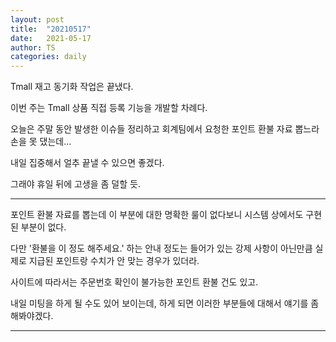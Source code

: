 ```yaml
---
layout: post
title:  "20210517"
date:   2021-05-17
author: TS
categories: daily
---
```


Tmall 재고 동기화 작업은 끝냈다.

이번 주는 Tmall 상품 직접 등록 기능을 개발할 차례다.

오늘은 주말 동안 발생한 이슈들 정리하고 회계팀에서 요청한 포인트 환불 자료 뽑느라 손을 못 댔는데...

내일 집중해서 얼추 끝낼 수 있으면 좋겠다.

그래야 휴일 뒤에 고생을 좀 덜할 듯.

---

포인트 환불 자료를 뽑는데 이 부분에 대한 명확한 룰이 없다보니 시스템 상에서도 구현된 부분이 없다.

다만 '환불을 이 정도 해주세요.' 하는 안내 정도는 들어가 있는 강제 사항이 아닌만큼 실제로 지급된 포인트랑 수치가 안 맞는 경우가 있더라.

사이트에 따라서는 주문번호 확인이 불가능한 포인트 환불 건도 있고.

내일 미팅을 하게 될 수도 있어 보이는데, 하게 되면 이러한 부분들에 대해서 얘기를 좀 해봐야겠다.

---
